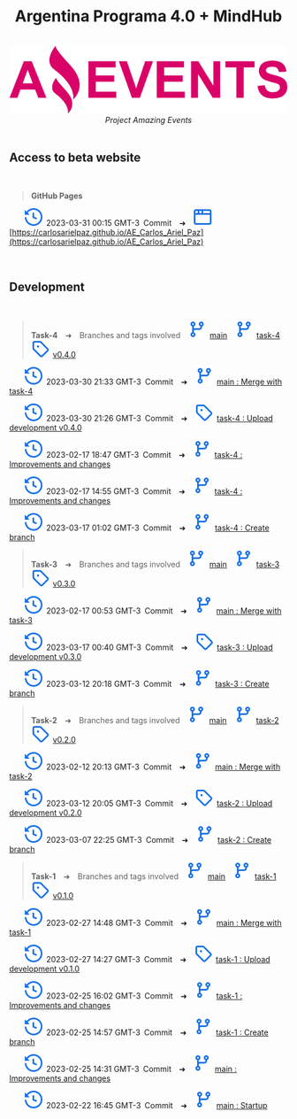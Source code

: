 <h1 align="center">Argentina Programa 4.0 + MindHub</h1>

<p align="center">
  <br>
  <img src="./assets/img/logo.png" alt="logo"/>
  <br>
  <i>Project Amazing Events</i>
  <br>
  <br>
</p>

## Access to beta website

<br>

> **GitHub Pages**

&emsp;&emsp;![commit](./assets/img/icon/commit.svg)&ensp;2023-03-31 00:15 GMT-3&ensp;Commit&emsp;➜&emsp;![pages](./assets/img/icon/pages.svg)&ensp;[https://carlosarielpaz.github.io/AE_Carlos_Ariel_Paz](https://carlosarielpaz.github.io/AE_Carlos_Ariel_Paz)

<br>

## Development

<br>

> **Task-4**&emsp;➜&emsp;Branches and tags involved&emsp;![branch](./assets/img/icon/branch.svg)&ensp;[main](https://github.com/CarlosArielPaz/AE_Carlos_Ariel_Paz/tree/main)&emsp;![branch](./assets/img/icon/branch.svg)&ensp;[task-4](https://github.com/CarlosArielPaz/AE_Carlos_Ariel_Paz/tree/task-4)&emsp;![tag](./assets/img/icon/tag.svg)&ensp;[v0.4.0](https://github.com/CarlosArielPaz/AE_Carlos_Ariel_Paz/releases/tag/v0.4.0)

&emsp;&emsp;![commit](./assets/img/icon/commit.svg)&ensp;2023-03-30 21:33 GMT-3&ensp;Commit&emsp;➜&emsp;![branch](./assets/img/icon/branch.svg)&ensp;[main : Merge with task-4](https://github.com/CarlosArielPaz/AE_Carlos_Ariel_Paz/tree/6a317a25503fe1a8a4fca67ff73a322d33a5f234)

&emsp;&emsp;![commit](./assets/img/icon/commit.svg)&ensp;2023-03-30 21:26 GMT-3&ensp;Commit&emsp;➜&emsp;![branch](./assets/img/icon/tag.svg)&ensp;[task-4 : Upload development v0.4.0](https://github.com/CarlosArielPaz/AE_Carlos_Ariel_Paz/tree/60baaa08a05fc7ae34c646fb118e928688343462)

&emsp;&emsp;![commit](./assets/img/icon/commit.svg)&ensp;2023-02-17 18:47 GMT-3&ensp;Commit&emsp;➜&emsp;![branch](./assets/img/icon/branch.svg)&ensp;[task-4 : Improvements and changes](https://github.com/CarlosArielPaz/AE_Carlos_Ariel_Paz/tree/9a7d78d98fc60d1680cb3d95177a3800ba72a905)

&emsp;&emsp;![commit](./assets/img/icon/commit.svg)&ensp;2023-02-17 14:55 GMT-3&ensp;Commit&emsp;➜&emsp;![branch](./assets/img/icon/branch.svg)&ensp;[task-4 : Improvements and changes](https://github.com/CarlosArielPaz/AE_Carlos_Ariel_Paz/tree/5f60c11153737d24b7cb2a679d037decd29d694a)

&emsp;&emsp;![commit](./assets/img/icon/commit.svg)&ensp;2023-03-17 01:02 GMT-3&ensp;Commit&emsp;➜&emsp;![branch](./assets/img/icon/branch.svg)&ensp;[task-4 : Create branch](https://github.com/CarlosArielPaz/AE_Carlos_Ariel_Paz/tree/947a65dab1e73e987bf2f0edfec2efe822f8eaef)

> **Task-3**&emsp;➜&emsp;Branches and tags involved&emsp;![branch](./assets/img/icon/branch.svg)&ensp;[main](https://github.com/CarlosArielPaz/AE_Carlos_Ariel_Paz/tree/main)&emsp;![branch](./assets/img/icon/branch.svg)&ensp;[task-3](https://github.com/CarlosArielPaz/AE_Carlos_Ariel_Paz/tree/task-3)&emsp;![tag](./assets/img/icon/tag.svg)&ensp;[v0.3.0](https://github.com/CarlosArielPaz/AE_Carlos_Ariel_Paz/releases/tag/v0.3.0)

&emsp;&emsp;![commit](./assets/img/icon/commit.svg)&ensp;2023-02-17 00:53 GMT-3&ensp;Commit&emsp;➜&emsp;![branch](./assets/img/icon/branch.svg)&ensp;[main : Merge with task-3](https://github.com/CarlosArielPaz/AE_Carlos_Ariel_Paz/tree/314d7a752cc9a476597bac1bb5ff38809a216c1f)

&emsp;&emsp;![commit](./assets/img/icon/commit.svg)&ensp;2023-03-17 00:40 GMT-3&ensp;Commit&emsp;➜&emsp;![branch](./assets/img/icon/tag.svg)&ensp;[task-3 : Upload development v0.3.0](https://github.com/CarlosArielPaz/AE_Carlos_Ariel_Paz/releases/tag/v0.3.0)

&emsp;&emsp;![commit](./assets/img/icon/commit.svg)&ensp;2023-03-12 20:18 GMT-3&ensp;Commit&emsp;➜&emsp;![branch](./assets/img/icon/branch.svg)&ensp;[task-3 : Create branch](https://github.com/CarlosArielPaz/AE_Carlos_Ariel_Paz/tree/7ef0d622fdb05036f16f2639d802505d0237e505)

> **Task-2**&emsp;➜&emsp;Branches and tags involved&emsp;![branch](./assets/img/icon/branch.svg)&ensp;[main](https://github.com/CarlosArielPaz/AE_Carlos_Ariel_Paz/tree/main)&emsp;![branch](./assets/img/icon/branch.svg)&ensp;[task-2](https://github.com/CarlosArielPaz/AE_Carlos_Ariel_Paz/tree/task-2)&emsp;![tag](./assets/img/icon/tag.svg)&ensp;[v0.2.0](https://github.com/CarlosArielPaz/AE_Carlos_Ariel_Paz/releases/tag/v0.2.0)

&emsp;&emsp;![commit](./assets/img/icon/commit.svg)&ensp;2023-02-12 20:13 GMT-3&ensp;Commit&emsp;➜&emsp;![branch](./assets/img/icon/branch.svg)&ensp;[main : Merge with task-2](https://github.com/CarlosArielPaz/AE_Carlos_Ariel_Paz/tree/46497724e5c688ea911b757b17a003f6ed6641d9)

&emsp;&emsp;![commit](./assets/img/icon/commit.svg)&ensp;2023-03-12 20:05 GMT-3&ensp;Commit&emsp;➜&emsp;![branch](./assets/img/icon/tag.svg)&ensp;[task-2 : Upload development v0.2.0](https://github.com/CarlosArielPaz/AE_Carlos_Ariel_Paz/releases/tag/v0.2.0)

&emsp;&emsp;![commit](./assets/img/icon/commit.svg)&ensp;2023-03-07 22:25 GMT-3&ensp;Commit&emsp;➜&emsp;![branch](./assets/img/icon/branch.svg)&ensp;[task-2 : Create branch](https://github.com/CarlosArielPaz/AE_Carlos_Ariel_Paz/tree/b13b3f20194e1b1fcaaee32b71dfc4d1d0cd87ed)

> **Task-1**&emsp;➜&emsp;Branches and tags involved&emsp;![branch](./assets/img/icon/branch.svg)&ensp;[main](https://github.com/CarlosArielPaz/AE_Carlos_Ariel_Paz/tree/main)&emsp;![branch](./assets/img/icon/branch.svg)&ensp;[task-1](https://github.com/CarlosArielPaz/AE_Carlos_Ariel_Paz/tree/task-1)&emsp;![tag](./assets/img/icon/tag.svg)&ensp;[v0.1.0](https://github.com/CarlosArielPaz/AE_Carlos_Ariel_Paz/releases/tag/v0.1.0)

&emsp;&emsp;![commit](./assets/img/icon/commit.svg)&ensp;2023-02-27 14:48 GMT-3&ensp;Commit&emsp;➜&emsp;![branch](./assets/img/icon/branch.svg)&ensp;[main : Merge with task-1](https://github.com/CarlosArielPaz/AE_Carlos_Ariel_Paz/tree/e69ed69a69f808918dfefc341cf83ced17f7be2e)

&emsp;&emsp;![commit](./assets/img/icon/commit.svg)&ensp;2023-02-27 14:27 GMT-3&ensp;Commit&emsp;➜&emsp;![branch](./assets/img/icon/tag.svg)&ensp;[task-1 : Upload development v0.1.0](https://github.com/CarlosArielPaz/AE_Carlos_Ariel_Paz/releases/tag/v0.1.0)

&emsp;&emsp;![commit](./assets/img/icon/commit.svg)&ensp;2023-02-25 16:02 GMT-3&ensp;Commit&emsp;➜&emsp;![branch](./assets/img/icon/branch.svg)&ensp;[task-1 : Improvements and changes](https://github.com/CarlosArielPaz/AE_Carlos_Ariel_Paz/tree/451a1b99d690a116ac7e362e0329fd6d947a363e)

&emsp;&emsp;![commit](./assets/img/icon/commit.svg)&ensp;2023-02-25 14:57 GMT-3&ensp;Commit&emsp;➜&emsp;![branch](./assets/img/icon/branch.svg)&ensp;[task-1 : Create branch](https://github.com/CarlosArielPaz/AE_Carlos_Ariel_Paz/tree/a05a88ef134465b60d8b1518d7a911fe511e6aa8)

&emsp;&emsp;![commit](./assets/img/icon/commit.svg)&ensp;2023-02-25 14:31 GMT-3&ensp;Commit&emsp;➜&emsp;![branch](./assets/img/icon/branch.svg)&ensp;[main : Improvements and changes](https://github.com/CarlosArielPaz/AE_Carlos_Ariel_Paz/tree/c9852c4b9b18016fc56ee39a1e75ccfd57a598a1)

&emsp;&emsp;![commit](./assets/img/icon/commit.svg)&ensp;2023-02-22 16:45 GMT-3&ensp;Commit&emsp;➜&emsp;![branch](./assets/img/icon/branch.svg)&ensp;[main : Startup](https://github.com/CarlosArielPaz/AE_Carlos_Ariel_Paz/tree/a24b88b4c7a0010a0068a23f0d0f7b4acbfdc866)